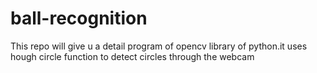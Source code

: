 # ball-recognition
This repo will give u a detail program of opencv library of python.it uses hough circle function to detect circles through the webcam
